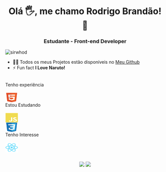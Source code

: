 <h1 align="center">Olá 🖐, me chamo Rodrigo Brandão! 🚀</h1>
<h3 align="center">Estudante - Front-end Developer</h3>
<p align="left"> <img src="https://komarev.com/ghpvc/?username=sirwhod" alt="sirwhod" /> </p>

- 👨‍💻 Todos os meus Projetos estão disponíveis no [Meu Github](https://github.com/sirwhod)
- ⚡ Fun fact **I Love Naruto!**

<div style="display: flex; flex-direction: column"><br>
  <text align="left"> Tenho experiência</text><br>
  <img align="center" alt="Rafa-HTML" height="30" width="40" src="https://raw.githubusercontent.com/devicons/devicon/master/icons/html5/html5-original.svg">
  <text align="left"> Estou Estudando</text><br>
  <img align="center" alt="Rafa-Js" height="30" width="40" src="https://raw.githubusercontent.com/devicons/devicon/master/icons/javascript/javascript-plain.svg">
  <img align="center" alt="Rafa-CSS" height="30" width="40" src="https://raw.githubusercontent.com/devicons/devicon/master/icons/css3/css3-original.svg">
  <text align="left"> Tenho Interesse</text><br>
  <img align="center" alt="Rafa-React" height="30" width="40" src="https://raw.githubusercontent.com/devicons/devicon/master/icons/react/react-original.svg">
</div>

##
<div align="center">
  <img height="180em" src="https://github-readme-stats.vercel.app/api?username=sirwhod&show_icons=true&theme=tokyonight&include_all_commits=true&count_private=true"/>
  <img height="180em" src="https://github-readme-stats.vercel.app/api/top-langs/?username=sirwhod&layout=compact&langs_count=7&theme=tokyonight"/>
</div>

